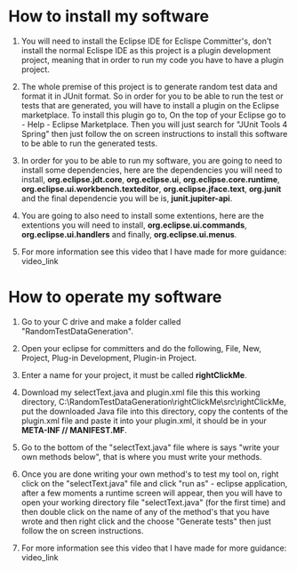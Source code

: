 # How to install my software

1. You will need to install the Eclipse IDE for Eclispe Committer's, don't install the normal Eclispe IDE as this project is a plugin development project, meaning that in order to run my code you have to have a plugin project.

2. The whole premise of this project is to generate random test data and format it in JUnit format. So in order for you to be able to run the test or tests that are generated, you will have to install a plugin on the Eclipse marketplace. To install this plugin go to, On the top of your Eclipse go to - Help - Eclipse Marketplace. Then you will just search for "JUnit Tools 4 Spring" then just follow the on screen instructions to install this software to be able to run the generated tests.

3. In order for you to be able to run my software, you are going to need to install some dependencies, here are the dependencies you will need to install, __org.eclipse.jdt.core__, __org.eclipse.ui__, __org.eclipse.core.runtime__, __org.eclipse.ui.workbench.texteditor__, __org.eclipse.jface.text__, __org.junit__ and the final dependencie you will be is, __junit.jupiter-api__. 

4. You are going to also need to install some extentions, here are the extentions you will need to install, __org.eclipse.ui.commands__, __org.eclipse.ui.handlers__ and finally, __org.eclipse.ui.menus__.

5. For more information see this video that I have made for more guidance: video_link
   
# How to operate my software
1. Go to your C drive and make a folder called "RandomTestDataGeneration".
 
2. Open your eclipse for committers and do the following, File, New, Project, Plug-in Development, Plugin-in Project.
   
3. Enter a name for your project, it must be called __rightClickMe__.
   
4. Download my selectText.java and plugin.xml file this this working directory, C:\RandomTestDataGeneration\rightClickMe\src\rightClickMe, put the downloaded Java file into this directory, copy the contents of the plugin.xml file and paste it into your plugin.xml, it should be in your __META-INF // MANIFEST.MF__.
   
5. Go to the bottom of the "selectText.java" file where is says "write your own methods below", that is where you must write your methods.
 
6. Once you are done writing your own method's to test my tool on, right click on the "selectText.java" file and click "run as" - eclipse application, after a few moments a runtime screen will appear, then you will have to open your working directory file "selectText.java" (for the first time) and then double click on the name of any of the method's that you have wrote and then right click and the choose "Generate tests" then just follow the on screen instructions.
 
7. For more information see this video that I have made for more guidance: video_link
